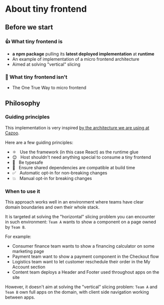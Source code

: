 # About tiny frontend

## Before we start

### 👍 What tiny frontend is

- **a npm package** pulling its **latest deployed implementation** at **runtime**
- An example of implementation of a micro frontend architecture
- Aimed at solving "vertical" slicing

### 🙅‍ What tiny frontend isn't

- The One True Way to micro frontend

## Philosophy

### Guiding principles

This implementation is very inspired [by the architecture we are using at Cazoo](https://medium.com/cazoo/how-to-build-micro-frontends-with-react-271e651272bc).

Here are a few guiding principles:

- ⚛️ &nbsp; Use the framework (in this case React) as the runtime glue
- 😌 &nbsp; Host shouldn't need anything special to consume a tiny frontend
- 💪 &nbsp; Be typesafe
- 👀 &nbsp; Ensure shared dependencies are compatible at build time
- ✅ &nbsp; Automatic opt-in for non-breaking changes
- 💥 &nbsp; Manual opt-in for breaking changes

### When to use it

This approach works well in an environment where teams have clear domain boundaries and own their whole stack.

It is targeted at solving the "horizontal" slicing problem you can encounter in such environment:
`Team A` wants to show a component on a page owned by `Team B`.

For example:
- Consumer finance team wants to show a financing calculator on some marketing page
- Payment team want to show a payment component in the Checkout flow
- Logistics team want to let customer reschedule their order in the My Account section
- Content team deploys a Header and Footer used throughout apps on the site

However, it doesn't aim at solving the "vertical" slicing problem:
`Team A` and `Team B` own full apps on the domain, with client side navigation working between apps.

